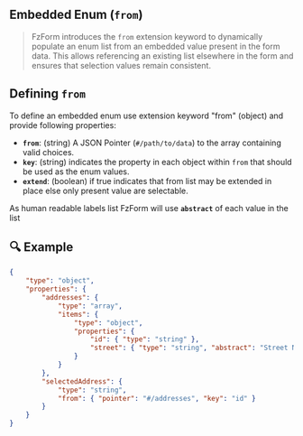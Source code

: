
## Embedded Enum (`from`)
> FzForm introduces the `from` extension keyword to dynamically populate an enum list from an embedded value present in the form data. 
> This allows referencing an existing list elsewhere in the form and ensures that selection values remain consistent.

## Defining `from`
To define an embedded enum use extension keyword "from" (object) and provide following properties:
- **`from`**: (string) A JSON Pointer (`#/path/to/data`) to the array containing valid choices.
- **`key`**: (string) indicates the property in each object within `from` that should be used as the enum values.
- **`extend`**: (boolean) if true indicates that from list may be extended in place else only present value are selectable.

As human readable labels list FzForm will use **`abstract`** of each value in the list 

## 🔍 Example
```json
{
    "type": "object",
    "properties": {
        "addresses": {
            "type": "array",
            "items": {
                "type": "object",
                "properties": {
                    "id": { "type": "string" },
                    "street": { "type": "string", "abstract": "Street Name" }
                }
            }
        },
        "selectedAddress": {
            "type": "string",
            "from": { "pointer": "#/addresses", "key": "id" }
        }
    }
}
```

